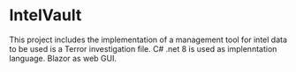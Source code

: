 # IntelVault

This project includes the implementation of a management tool for intel data to be used is a Terror investigation file.
C# .net 8 is used as implenntation language.
Blazor as web GUI.
